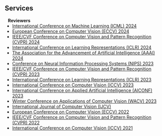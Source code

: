 ## Services

<h4 style="margin:0 10px 0;">Reviewers</h4>

<ul style="margin:0 0 5px;">
<li><a href="https://icml.cc/Conferences/2024/"><autocolor>International Conference on Machine Learning (ICML) 2024</autocolor></a></li>
<li><a href="https://eccv2024.ecva.net/"><autocolor>European Conference on Computer Vision (ECCV) 2024</autocolor></a></li>
<li><a href="http://cvpr2024.thecvf.com/"><autocolor>IEEE/CVF Conference on Computer Vision and Pattern Recognition (CVPR) 2024</autocolor></a></li>
<li><a href="https://iclr.cc/Conferences/2024/"><autocolor>International Conference on Learning Representations (ICLR) 2024</autocolor></a></li>
<li><a href="https://aaai.org/Conferences/AAAI-24/"><autocolor>The Association for the Advancement of Artificial Intelligence (AAAI) 2024</autocolor></a></li>
<li><a href="https://neurips.cc/Conferences/2023/"><autocolor>Conference on Neural Information Processing Systems (NIPS) 2023</autocolor></a></li>
<li><a href="http://cvpr2023.thecvf.com/"><autocolor>IEEE/CVF Conference on Computer Vision and Pattern Recognition (CVPR) 2023</autocolor></a></li>
<li><a href="https://iclr.cc/Conferences/2023/"><autocolor>International Conference on Learning Representations (ICLR) 2023</autocolor></a></li>
<li><a href="http://iccv2023.thecvf.com/"><autocolor>International Conference on Computer Vision (ICCV) 2023</autocolor></a></li>
<li><a href="http://aiconf2023.com/"><autocolor>International Conference on Applied Artificial Intelligence (AICONF) 2023</autocolor></a></li>
<li><a href="https://wacv2023.thecvf.com/"><autocolor>Winter Conference on Applications of Computer Vision (WACV) 2023</autocolor></a></li>
<li><a href="https://www.springer.com/journal/11263"><autocolor>International Journal of Computer Vision (IJCV)</autocolor></a></li>
<li><a href="https://eccv2022.ecva.net/"><autocolor>European Conference on Computer Vision (ECCV) 2022</autocolor></a></li>
<li><a href="http://cvpr2022.thecvf.com/"><autocolor>IEEE/CVF Conference on Computer Vision and Pattern Recognition (CVPR) 2022</autocolor></a></li>
<li><a href="http://iccv2021.thecvf.com/"><autocolor>International Conference on Computer Vision (ICCV) 2021</autocolor></a></li>
</ul>
